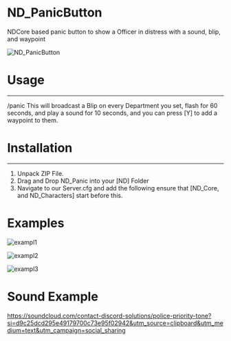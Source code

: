 # ND_PanicButton
NDCore based panic button to show a Officer in distress with a sound, blip, and waypoint


![ND_PanicButton](https://user-images.githubusercontent.com/112611821/231022230-c5863c1a-37cf-43e1-b52e-5b8b725d02c2.png)


# Usage

---------------

/panic 
This will broadcast a Blip on every Department you set, flash for 60 seconds, and play a sound for 10 seconds, and you can press [Y] to add a waypoint to them.

# Installation

---------------

1) Unpack ZIP File.
2) Drag and Drop ND_Panic into your [ND] Folder
3) Navigate to our Server.cfg and add the following ensure that [ND_Core, and ND_Characters] start before this.

# Examples
![exampl1](https://user-images.githubusercontent.com/112611821/231023406-855947d5-6d9f-42dd-acb5-d7f6503c146d.png)

![exampl2](https://user-images.githubusercontent.com/112611821/231023410-d3ec610c-0180-498f-b0b6-48c209ebb3ed.png)

![exampl3](https://user-images.githubusercontent.com/112611821/231023414-798bcf69-d83c-49eb-8877-07f412513ebb.png)

# Sound Example

https://soundcloud.com/contact-discord-solutions/police-priority-tone?si=d9c25dcd295e49179700c73e95f02942&utm_source=clipboard&utm_medium=text&utm_campaign=social_sharing






